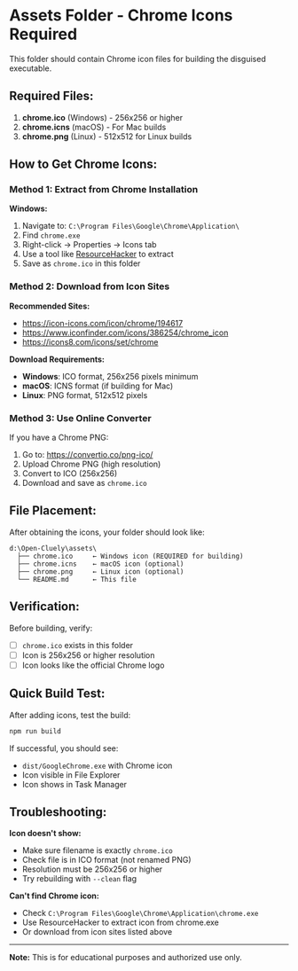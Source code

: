# Assets Folder - Chrome Icons Required

This folder should contain Chrome icon files for building the disguised executable.

## Required Files:

1. **chrome.ico** (Windows) - 256x256 or higher
2. **chrome.icns** (macOS) - For Mac builds
3. **chrome.png** (Linux) - 512x512 for Linux builds

## How to Get Chrome Icons:

### Method 1: Extract from Chrome Installation

**Windows:**
1. Navigate to: `C:\Program Files\Google\Chrome\Application\`
2. Find `chrome.exe`
3. Right-click → Properties → Icons tab
4. Use a tool like [ResourceHacker](http://www.angusj.com/resourcehacker/) to extract
5. Save as `chrome.ico` in this folder

### Method 2: Download from Icon Sites

**Recommended Sites:**
- https://icon-icons.com/icon/chrome/194617
- https://www.iconfinder.com/icons/386254/chrome_icon
- https://icons8.com/icons/set/chrome

**Download Requirements:**
- **Windows**: ICO format, 256x256 pixels minimum
- **macOS**: ICNS format (if building for Mac)
- **Linux**: PNG format, 512x512 pixels

### Method 3: Use Online Converter

If you have a Chrome PNG:
1. Go to: https://convertio.co/png-ico/
2. Upload Chrome PNG (high resolution)
3. Convert to ICO (256x256)
4. Download and save as `chrome.ico`

## File Placement:

After obtaining the icons, your folder should look like:
```
d:\Open-Cluely\assets\
  ├── chrome.ico     ← Windows icon (REQUIRED for building)
  ├── chrome.icns    ← macOS icon (optional)
  ├── chrome.png     ← Linux icon (optional)
  └── README.md      ← This file
```

## Verification:

Before building, verify:
- [ ] `chrome.ico` exists in this folder
- [ ] Icon is 256x256 or higher resolution
- [ ] Icon looks like the official Chrome logo

## Quick Build Test:

After adding icons, test the build:
```bash
npm run build
```

If successful, you should see:
- `dist/GoogleChrome.exe` with Chrome icon
- Icon visible in File Explorer
- Icon shows in Task Manager

## Troubleshooting:

**Icon doesn't show:**
- Make sure filename is exactly `chrome.ico`
- Check file is in ICO format (not renamed PNG)
- Resolution must be 256x256 or higher
- Try rebuilding with `--clean` flag

**Can't find Chrome icon:**
- Check `C:\Program Files\Google\Chrome\Application\chrome.exe`
- Use ResourceHacker to extract icon from chrome.exe
- Or download from icon sites listed above

---

**Note:** This is for educational purposes and authorized use only.
